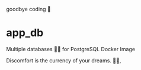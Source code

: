 goodbye coding 👋
# app_db

Multiple databases 🐳🐳 for PostgreSQL Docker Image


<!-- INSPIRATIONAL_QUOTE_START -->
Discomfort is the currency of your dreams.
🧑‍💻,
<!-- INSPIRATIONAL_QUOTE_END -->
